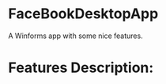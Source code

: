 FaceBookDesktopApp
==================
A Winforms app with some nice features.

Features Description:
=====================

